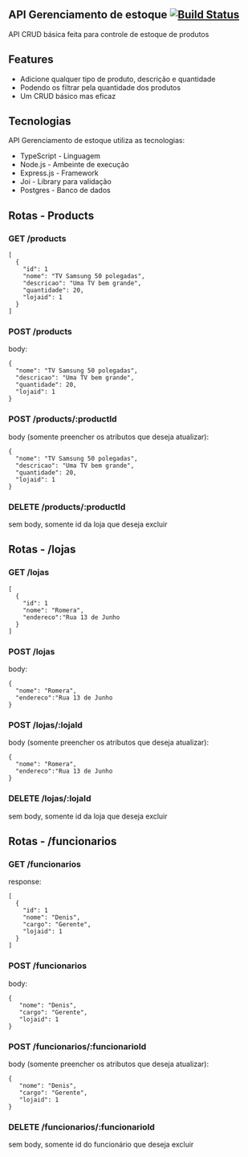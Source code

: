 ## API Gerenciamento de estoque [![Build Status](https://travis-ci.org/joemccann/dillinger.svg?branch=master)](https://travis-ci.org/joemccann/dillinger)

API CRUD básica feita para controle de estoque de produtos

## Features

- Adicione qualquer tipo de produto, descrição e quantidade
- Podendo os filtrar pela quantidade dos produtos
- Um CRUD básico mas eficaz

## Tecnologias

API Gerenciamento de estoque utiliza as tecnologias:

- TypeScript - Linguagem
- Node.js - Ambeinte de execução
- Express.js - Framework
- Joi - Library para validação
- Postgres - Banco de dados 

## Rotas - Products

### GET /products
```
[
  {
    "id": 1
    "nome": "TV Samsung 50 polegadas",
    "descricao": "Uma TV bem grande",
    "quantidade": 20,
    "lojaid": 1
  }
]
```

### POST /products
body:
```
{
  "nome": "TV Samsung 50 polegadas",
  "descricao": "Uma TV bem grande",
  "quantidade": 20,
  "lojaid": 1
}
```

### POST /products/:productId
body (somente preencher os atributos que deseja atualizar):
```
{
  "nome": "TV Samsung 50 polegadas",
  "descricao": "Uma TV bem grande",
  "quantidade": 20,
  "lojaid": 1
}
```

### DELETE /products/:productId
sem body, somente id da loja que deseja excluir

## Rotas - /lojas

### GET /lojas
```
[
  {
    "id": 1
    "nome": "Romera",
    "endereco":"Rua 13 de Junho
  }
]
```
### POST /lojas
body:
```
{
  "nome": "Romera",
  "endereco":"Rua 13 de Junho
}
```
### POST /lojas/:lojaId
body (somente preencher os atributos que deseja atualizar):
```
{
  "nome": "Romera",
  "endereco":"Rua 13 de Junho
}
```
### DELETE /lojas/:lojaId
sem body, somente id da loja que deseja excluir

## Rotas - /funcionarios

### GET /funcionarios
response:
```
[
  {
    "id": 1
    "nome": "Denis",
    "cargo": "Gerente",
    "lojaid": 1
  }
]
```
### POST /funcionarios
body:
```
{
   "nome": "Denis",
   "cargo": "Gerente",
   "lojaid": 1
}
```
### POST /funcionarios/:funcionarioId
body (somente preencher os atributos que deseja atualizar):
```
{
   "nome": "Denis",
   "cargo": "Gerente",
   "lojaid": 1
}
```
### DELETE /funcionarios/:funcionarioId
sem body, somente id do funcionário que deseja excluir
